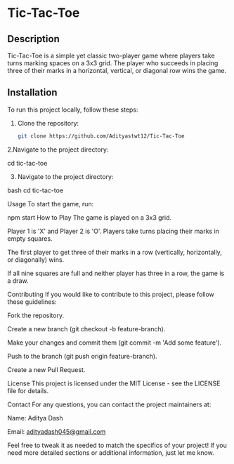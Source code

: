 # Tic-Tac-Toe

## Description
Tic-Tac-Toe is a simple yet classic two-player game where players take turns marking spaces on a 3x3 grid. The player who succeeds in placing three of their marks in a horizontal, vertical, or diagonal row wins the game.

## Installation
To run this project locally, follow these steps:

1. Clone the repository:
   ```bash
   git clone https://github.com/Adityastwt12/Tic-Tac-Toe
2.Navigate to the project directory:


cd tic-tac-toe

3. Navigate to the project directory:

bash
cd tic-tac-toe

Usage
To start the game, run:


npm start
How to Play
The game is played on a 3x3 grid.

Player 1 is 'X' and Player 2 is 'O'. Players take turns placing their marks in empty squares.

The first player to get three of their marks in a row (vertically, horizontally, or diagonally) wins.

If all nine squares are full and neither player has three in a row, the game is a draw.

Contributing
If you would like to contribute to this project, please follow these guidelines:

Fork the repository.

Create a new branch (git checkout -b feature-branch).

Make your changes and commit them (git commit -m 'Add some feature').

Push to the branch (git push origin feature-branch).

Create a new Pull Request.

License
This project is licensed under the MIT License - see the LICENSE file for details.

Contact
For any questions, you can contact the project maintainers at:

Name: Aditya Dash

Email: adityadash045@gmail.com 


Feel free to tweak it as needed to match the specifics of your project! If you need more detailed sections or additional information, just let me know.

